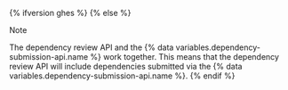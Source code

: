{% ifversion ghes %}
{% else %}
> [!NOTE]
> The dependency review API and the {% data variables.dependency-submission-api.name %} work together. This means that the dependency review API will include dependencies submitted via the {% data variables.dependency-submission-api.name %}.
{% endif %}
